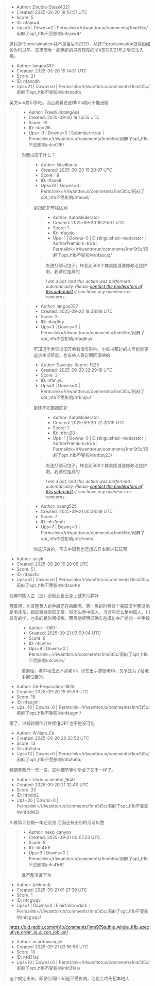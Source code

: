 > - Author: Double-Steak4321
> - Created: 2025-09-20 18:54:51 UTC
> - Score: 5
> - ID: nfajuw4
> - Ups=5 | Downs=0 | Permalink=/r/iwanttorun/comments/1nm5t5c/闹麻了opt_h1b不受影响/nfajuw4/
>
> 这只是个proclaimation并不是最后签的EO，从这个proclaimation就得出结论为时过早。这里面唯一能确定的只有现在的h1b签在9/21号之后无法入境。

> - Author: langou337
> - Created: 2025-09-20 19:14:51 UTC
> - Score: 21
> - ID: nfanodh
> - Ups=21 | Downs=0 | Permalink=/r/iwanttorun/comments/1nm5t5c/闹麻了opt_h1b不受影响/nfanodh/
>
> 英文sub烙印多吧。而且我看说这样h1b期间不能出国

>> - Author: FreeXiJinpingAss
>> - Created: 2025-09-20 19:16:55 UTC
>> - Score: -9
>> - ID: nfao2l6
>> - Ups=-9 | Downs=0 | Submitter=true | Permalink=/r/iwanttorun/comments/1nm5t5c/闹麻了opt_h1b不受影响/nfao2l6/
>>
>> 你要出国干什么？

>>> - Author: NoviKoutei
>>> - Created: 2025-09-20 19:20:07 UTC
>>> - Score: 18
>>> - ID: nfaooil
>>> - Ups=18 | Downs=0 | Permalink=/r/iwanttorun/comments/1nm5t5c/闹麻了opt_h1b不受影响/nfaooil/
>>>
>>> 那跟庇护有啥区别

>>>> - Author: AutoModerator
>>>> - Created: 2025-09-20 19:20:07 UTC
>>>> - Score: 1
>>>> - ID: nfaoojq
>>>> - Ups=1 | Downs=0 | Distinguished=moderator | AuthorPremium=true | Permalink=/r/iwanttorun/comments/1nm5t5c/闹麻了opt_h1b不受影响/nfaoojq/
>>>>
>>>> 发送打倒习包子，转发到500个群美国就送你政治庇护啦，我试过是真的
>>>> 
>>>> *I am a bot, and this action was performed automatically. Please [contact the moderators of this subreddit](/message/compose/?to=/r/iwanttorun) if you have any questions or concerns.*

>>> - Author: langou337
>>> - Created: 2025-09-20 19:28:08 UTC
>>> - Score: 3
>>> - ID: nfaq6ny
>>> - Ups=3 | Downs=0 | Permalink=/r/iwanttorun/comments/1nm5t5c/闹麻了opt_h1b不受影响/nfaq6ny/
>>>
>>> 不知道学术界出国开会有没有影响。小红书那边的人可能是更追求生活质量，也有些人要定期回国啥的

>>> - Author: Savings-Regret-1525
>>> - Created: 2025-09-20 22:29:18 UTC
>>> - Score: 3
>>> - ID: nfbniyu
>>> - Ups=3 | Downs=0 | Permalink=/r/iwanttorun/comments/1nm5t5c/闹麻了opt_h1b不受影响/nfbniyu/
>>>
>>> 那还不如直接庇护

>>>> - Author: AutoModerator
>>>> - Created: 2025-09-20 22:29:19 UTC
>>>> - Score: 1
>>>> - ID: nfbnj23
>>>> - Ups=1 | Downs=0 | Distinguished=moderator | AuthorPremium=true | Permalink=/r/iwanttorun/comments/1nm5t5c/闹麻了opt_h1b不受影响/nfbnj23/
>>>>
>>>> 发送打倒习包子，转发到500个群美国就送你政治庇护啦，我试过是真的
>>>> 
>>>> *I am a bot, and this action was performed automatically. Please [contact the moderators of this subreddit](/message/compose/?to=/r/iwanttorun) if you have any questions or concerns.*

>>> - Author: osang525
>>> - Created: 2025-09-21 00:28:09 UTC
>>> - Score: 7
>>> - ID: nfc7emh
>>> - Ups=7 | Downs=0 | Permalink=/r/iwanttorun/comments/1nm5t5c/闹麻了opt_h1b不受影响/nfc7emh/
>>>
>>> 你这话说的，不去中国我也还想去日本欧洲玩玩啊

> - Author: uniyk
> - Created: 2025-09-20 19:20:06 UTC
> - Score: 51
> - ID: nfaoofu
> - Ups=51 | Downs=0 | Permalink=/r/iwanttorun/comments/1nm5t5c/闹麻了opt_h1b不受影响/nfaoofu/
>
> 经典中国人之（还）没砸到自己身上就岁月静好
> 
> 
> 等着吧，川普整黄人的手段还在后面呢。第一届的时候有个美国汉学家说他是毛泽东，嬉皮笑脸喜怒无常，🐱怎么整中国人，习近平怎么整中国人，川普有的学，也有的是时间操练，而且他很明显确实在模仿共产党的一些手段

>> - Author: -OIIO-
>> - Created: 2025-09-21 03:09:04 UTC
>> - Score: 8
>> - ID: nfcwfvv
>> - Ups=8 | Downs=0 | Permalink=/r/iwanttorun/comments/1nm5t5c/闹麻了opt_h1b不受影响/nfcwfvv/
>>
>> 讲道理，老中地位还不如老印。现在出手整顿老印，又不是为了给老中挪位置的。

> - Author: Ok-Preparation-1926
> - Created: 2025-09-20 19:50:59 UTC
> - Score: 18
> - ID: nfaugmi
> - Ups=18 | Downs=0 | Permalink=/r/iwanttorun/comments/1nm5t5c/闹麻了opt_h1b不受影响/nfaugmi/
>
> 得了，过段时间估计继续锤OPT也不是没可能

> - Author: William_Ce
> - Created: 2025-09-20 20:33:52 UTC
> - Score: 13
> - ID: nfb2oba
> - Ups=13 | Downs=0 | Permalink=/r/iwanttorun/comments/1nm5t5c/闹麻了opt_h1b不受影响/nfb2oba/
>
> 特朗普政府一天一变，这种细节等你毕业了又不一样了。

> - Author: Undocumented_1649
> - Created: 2025-09-20 21:32:49 UTC
> - Score: 26
> - ID: nfbdnl2
> - Ups=26 | Downs=0 | Permalink=/r/iwanttorun/comments/1nm5t5c/闹麻了opt_h1b不受影响/nfbdnl2/
>
> 川普第二任期一年还没到 后面还有无尽的活可以整

>> - Author: neko_canyon
>> - Created: 2025-09-21 00:07:23 UTC
>> - Score: 9
>> - ID: nfc41r8
>> - Ups=9 | Downs=0 | Permalink=/r/iwanttorun/comments/1nm5t5c/闹麻了opt_h1b不受影响/nfc41r8/
>>
>> 谁不整活谁下台

> - Author: [deleted]
> - Created: 2025-09-21 01:27:39 UTC
> - Score: 1
> - ID: nfcgwqv
> - Ups=1 | Downs=0 | FlairColor=dark | Permalink=/r/iwanttorun/comments/1nm5t5c/闹麻了opt_h1b不受影响/nfcgwqv/
>
> https://old.reddit.com/r/h1b/comments/1nm979o/this_whole_h1b_executive_order_is_a_con_job_on/

> - Author: ricardowangjie
> - Created: 2025-09-21 03:56:56 UTC
> - Score: 10
> - ID: nfd31as
> - Ups=10 | Downs=0 | Permalink=/r/iwanttorun/comments/1nm5t5c/闹麻了opt_h1b不受影响/nfd31as/
>
> 这个规定出来，即使公司hr 知道不受影响，他也会优先招本地人
